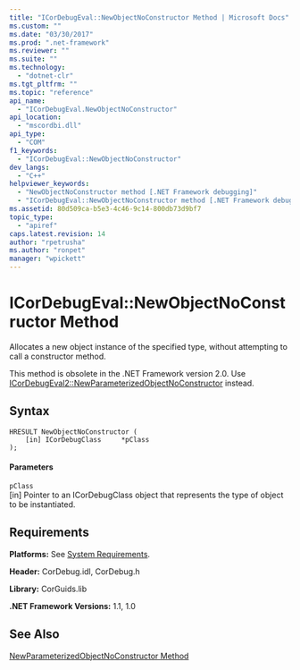 ```yaml
---
title: "ICorDebugEval::NewObjectNoConstructor Method | Microsoft Docs"
ms.custom: ""
ms.date: "03/30/2017"
ms.prod: ".net-framework"
ms.reviewer: ""
ms.suite: ""
ms.technology: 
  - "dotnet-clr"
ms.tgt_pltfrm: ""
ms.topic: "reference"
api_name: 
  - "ICorDebugEval.NewObjectNoConstructor"
api_location: 
  - "mscordbi.dll"
api_type: 
  - "COM"
f1_keywords: 
  - "ICorDebugEval::NewObjectNoConstructor"
dev_langs: 
  - "C++"
helpviewer_keywords: 
  - "NewObjectNoConstructor method [.NET Framework debugging]"
  - "ICorDebugEval::NewObjectNoConstructor method [.NET Framework debugging]"
ms.assetid: 80d509ca-b5e3-4c46-9c14-800db73d9bf7
topic_type: 
  - "apiref"
caps.latest.revision: 14
author: "rpetrusha"
ms.author: "ronpet"
manager: "wpickett"
---
```

# ICorDebugEval::NewObjectNoConstructor Method
Allocates a new object instance of the specified type, without attempting to call a constructor method.  
  
 This method is obsolete in the .NET Framework version 2.0. Use [ICorDebugEval2::NewParameterizedObjectNoConstructor](../../../../docs/framework/unmanaged-api/debugging/icordebugeval2-newparameterizedobjectnoconstructor-method.md) instead.  
  
## Syntax  
  
```  
HRESULT NewObjectNoConstructor (  
    [in] ICorDebugClass     *pClass  
);  
```  
  
#### Parameters  
 `pClass`  
 [in] Pointer to an ICorDebugClass object that represents the type of object to be instantiated.  
  
## Requirements  
 **Platforms:** See [System Requirements](../../../../docs/framework/get-started/system-requirements.md).  
  
 **Header:** CorDebug.idl, CorDebug.h  
  
 **Library:** CorGuids.lib  
  
 **.NET Framework Versions:** 1.1, 1.0  
  
## See Also  
 [NewParameterizedObjectNoConstructor Method](../../../../docs/framework/unmanaged-api/debugging/icordebugeval2-newparameterizedobjectnoconstructor-method.md)